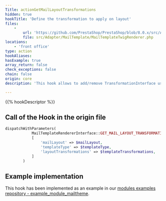 ```yaml
---
Title: actionGetMailLayoutTransformations
hidden: true
hookTitle: 'Define the transformation to apply on layout'
files:
    -
        url: 'https://github.com/PrestaShop/PrestaShop/blob/8.0.x/src/Adapter/MailTemplate/MailTemplateTwigRenderer.php'
        file: src/Adapter/MailTemplate/MailTemplateTwigRenderer.php
locations:
    - 'front office'
type: action
hookAliases: 
hasExample: true
array_return: false
check_exceptions: false
chain: false
origin: core
description: 'This hook allows to add/remove TransformationInterface used to generate an email layout'

---
```


{{% hookDescriptor %}}

## Call of the Hook in the origin file

```php
dispatchWithParameters(
            MailTemplateRendererInterface::GET_MAIL_LAYOUT_TRANSFORMATIONS,
            [
                'mailLayout' => $mailLayout,
                'templateType' => $templateType,
                'layoutTransformations' => $templateTransformations,
            ]
        )
```

## Example implementation

This hook has been implemented as an example in our [modules examples repository - example_module_mailtheme](https://github.com/PrestaShop/example-modules/blob/8.x/example_module_mailtheme).
